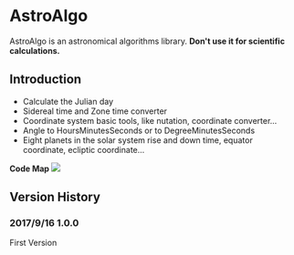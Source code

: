# AstroAlgo
AstroAlgo is an astronomical algorithms library. __Don't use it for scientific calculations.__

## Introduction
* Calculate the Julian day
* Sidereal time and Zone time converter
* Coordinate system basic tools, like nutation, coordinate converter...
* Angle to HoursMinutesSeconds or to DegreeMinutesSeconds
* Eight planets in the solar system rise and down time, equator coordinate, ecliptic coordinate...

__Code Map__
![](https://github.com/ZhangGaoxing/AstroAlgo/blob/master/Doc/class.png)

## Version History
### 2017/9/16 1.0.0
First Version
